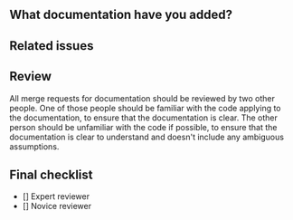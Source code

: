 <!-- Merge request for adding new documentation -->
## What documentation have you added?

<!-- Give a brief description of the items of documentation you'd added. -->

## Related issues

<!-- Link related issues below. Insert the issue link or reference after the word "Closes" if merging this should automatically close it. -->

## Review

All merge requests for documentation should be reviewed by two other people. One of those people should be familiar with the code applying to the documentation, to ensure that the  documentation is clear. The other person should be unfamiliar with the code if possible, to ensure that the documentation is clear to understand and doesn't include any ambiguous assumptions.

## Final checklist

- [] Expert reviewer
- [] Novice reviewer